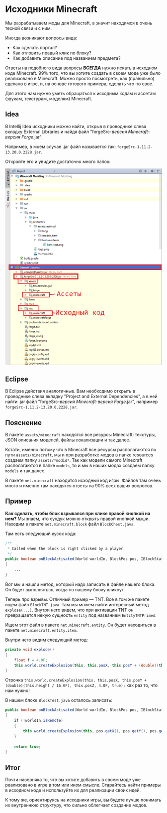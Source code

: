 # Исходники Minecraft

Мы разрабатываем моды для Minecraft, а значит находимся в очень тесной связи и с ним.

Иногда возникают вопросы вида:
* Как сделать портал?
* Как отловить правый клик по блоку?
* Как добавить описание под названием предмета?

Ответы на подобного вида вопросы **ВСЕГДА** нужно искать в исходном коде Minecraft. 99% того, что вы хотите создать в своем
моде уже было реализовано в Minecraft. Можно просто посмотреть, как (правильно) сделано в игре, и, на основе готового
примера, сделать что-то свое.

Для этого нам нужно уметь обращаться к исходным кодам и ассетам (звукам, текстурам, моделям) Minecraft.

## Idea

В Intellij Idea исходники можно найти, открыв в проводнике слева вкладку External Libraries и найдя файл "forgeSrc-*версия Minecraft*-*версия Forge*.jar".

Например, в моем случае .jar файл называется так: `forgeSrc-1.11.2-13.20.0.2228.jar`.

Откройте его и увидите достаточно много папок:

![Расположение Intellij Idea](images/sources_location.png)

## Eclipse

В Eclipse действия аналогичные. Вам необходимо открыть в проводнике слева вкладку "Project and External Dependencies", а в ней
найти .jar файл "forgeSrc-*версия Minecraft*-*версия Forge*.jar", например  `forgeSrc-1.11.2-13.20.0.2228.jar`.

## Пояснение

В пакете `assets/minecraft` находятся все ресурсы Minecraft: текстуры, JSON описания моделей, файлы локализации и так далее.

Кстати, именно потому что в Minecraft все ресурсы располагаются по пути `assets/minecraft`, мы и при разработке модов
в папке resources создаем папку `assets/*modid*`. Так как модели самого Minecraft располагаются в папке `models`, то и
мы в наших модах создаем папку `models` и так далее.

В пакете `net.minecraft` находится исходный код игры. Файлов там очень много и именно там находятся ответы на 90%
всех ваших вопросов.

## Пример

**Как сделать, чтобы блок взрывался при клике правой кнопкой на нем?** Мы знаем, что сундук можно открыть правой кнопкой
мыши. Находим в пакете `net.minecraft.block` файл `BlockChest.java`.

Там есть следующий кусок кода:

```java
/**
 * Called when the block is right clicked by a player.
 */
public boolean onBlockActivated(World worldIn, BlockPos pos, IBlockState state, EntityPlayer playerIn, EnumHand hand, EnumFacing facing, float hitX, float hitY, float hitZ)
{
    ...
}
```

Вот мы и нашли метод, который надо записать в файле нашего блока. Он будет выполняться, когда по нашему блоку кликнут.

Теперь про взрывы. Отличный пример — TNT. Все в том же пакете ищем файл `BlockTNT.java`. Там мы можем найти интересный метод
`explose(...)`. Внутри него видем, что при активации TNT он превращается некую сущность `entity` под названием `EntityTNTPrimed`.

Ищем этот файл в пакете `net.minecraft.entity`. Он будет находиться в пакете `net.minecraft.entity.item`.

Внутри него видим следующий метод:

```java
private void explode()
{
    float f = 4.0F;
    this.world.createExplosion(this, this.posX, this.posY + (double)(this.height / 16.0F), this.posZ, 4.0F, true);
}
```

Строчка `this.world.createExplosion(this, this.posX, this.posY + (double)(this.height / 16.0F), this.posZ, 4.0F, true);` как раз
то, что нам нужно!

В нашем блоке `BlockTest.java` осталось записать:

```java
public boolean onBlockActivated(World worldIn, BlockPos pos, IBlockState state, EntityPlayer playerIn, EnumHand hand, EnumFacing facing, float hitX, float hitY, float hitZ)
{
    if (!worldIn.isRemote)
    {
        this.world.createExplosion(this, pos.getX(), pos.getY(), pos.getZ(), 4.0F, true);
    }

    return true;
}
```

## Итог

Почти наверняка то, что вы хотите добавить в своем моде уже реализовано в игре в том или ином смысле.
Старайтесь найти примеры в исходном коде и используйте их для реализации своих идей.

К тому же, ориентируясь на исходники игры, вы будете лучше понимать их внутреннюю структуру, что сильно облегчает создание модов.